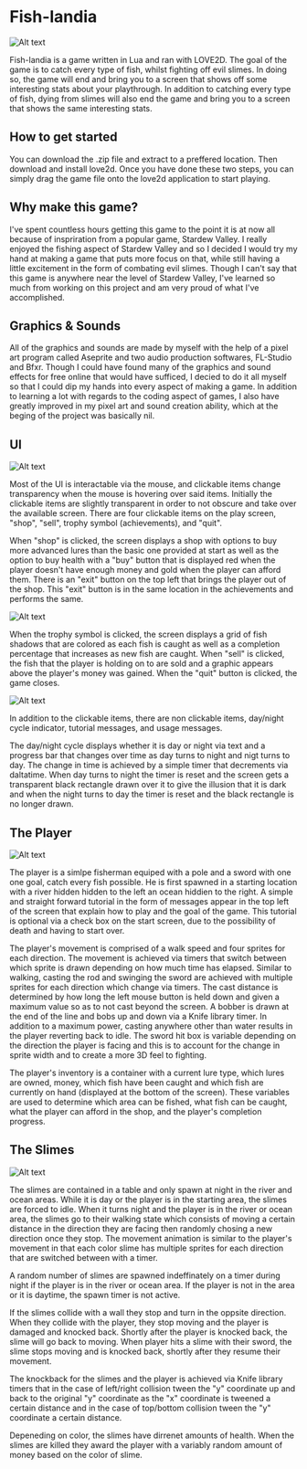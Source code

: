 # Fish-landia

![Alt text](README_IMAGES/Start.PNG)

Fish-landia is a game written in Lua and ran with LOVE2D. The goal of the game is to catch every type of fish, whilst fighting off evil slimes. In doing so, the game will end and bring you to a screen that shows off some interesting stats about your playthrough. In addition to catching every type of fish, dying from slimes will also end the game and bring you to a screen that shows the same interesting stats.

## How to get started

You can download the .zip file and extract to a preffered location. Then download and install love2d. Once you have done these two steps, you can simply drag the game file onto the love2d application to start playing.

## Why make this game?

I've spent countless hours getting this game to the point it is at now all because of inspriration from a popular game, Stardew Valley. I really enjoyed the fishing aspect of Stardew Valley and so I decided I would try my hand at making a game that puts more focus on that, while still having a little excitement in the form of combating evil slimes. Though I can't say that this game is anywhere near the level of Stardew Valley, I've learned so much from working on this project and am very proud of what I've accomplished.

## Graphics & Sounds

All of the graphics and sounds are made by myself with the help of a pixel art program called Aseprite and two audio production softwares, FL-Studio and Bfxr. Though I could have found many of the graphics and sound effects for free online that would have sufficed, I decied to do it all myself so that I could dip my hands into every aspect of making a game. In addition to learning a lot with regards to the coding aspect of games, I also have greatly improved in my pixel art and sound creation ability, which at the beging of the project was basically nil.

## UI

![Alt text](README_IMAGES/Play.PNG)

Most of the UI is interactable via the mouse, and clickable items change transparency when the mouse is hovering over said items. Initially the clickable items are slightly transparent in order to not obscure and take over the available screen. There are four clickable items on the play screen, "shop", "sell", trophy symbol (achievements), and "quit".

When "shop" is clicked, the screen displays a shop with options to buy more advanced lures than the basic one provided at start as well as the option to buy health with a "buy" button that is displayed red when the player doesn't have enough money and gold when the player can afford them. There is an "exit" button on the top left that brings the player out of the shop. This "exit" button is in the same location in the achievements and performs the same. 

![Alt text](README_IMAGES/Shop.PNG)

When the trophy symbol is clicked, the screen displays a grid of fish shadows that are colored as each fish is caught as well as a completion percentage that increases as new fish are caught. When "sell" is clicked, the fish that the player is holding on to are sold and a graphic appears above the player's money was gained. When the "quit" button is clicked, the game closes.

![Alt text](README_IMAGES/Achievements.PNG)

In addition to the clickable items, there are non clickable items, day/night cycle indicator, tutorial messages, and usage messages.

The day/night cycle displays whether it is day or night via text and a progress bar that changes over time as day turns to night and nigt turns to day. The change in time is achieved by a simple timer that decrements via daltatime. When day turns to night the timer is reset and the screen gets a transparent black rectangle drawn over it to give the illusion that it is dark and when the night turns to day the timer is reset and the black rectangle is no longer drawn.

## The Player

![Alt text](graphics/player.png)

The player is a simlpe fisherman equiped with a pole and a sword with one one goal, catch every fish possible. He is first spawned in a starting location with a river hidden hidden to the left an ocean hiddien to the right. A simple and straight forward tutorial in the form of messages appear in the top left of the screen that explain how to play and the goal of the game. This tutorial is optional via a check box on the start screen, due to the possibility of death and having to start over.

The player's movement is comprised of a walk speed and four sprites for each direction. The movement is achieved via timers that switch between which sprite is drawn depending on how much time has elapsed. Similar to walking, casting the rod and swinging the sword are achieved with multiple sprites for each direction which change via timers. The cast distance is determined by how long the left mouse button is held down and given a maximum value so as to not cast beyond the screen. A bobber is drawn at the end of the line and bobs up and down via a Knife library timer. In addition to a maximum power, casting anywhere other than water results in the player reverting back to idle. The sword hit box is variable depending on the direction the player is facing and this is to account for the change in sprite width and to create a more 3D feel to fighting. 

The player's inventory is a container with a current lure type, which lures are owned, money, which fish have been caught and which fish are currently on hand (displayed at the bottom of the screen). These variables are used to determine which area can be fished, what fish can be caught, what the player can afford in the shop, and the player's completion progress.

## The Slimes

![Alt text](graphics/enemies.png)

The slimes are contained in a table and only spawn at night in the river and ocean areas. While it is day or the player is in the starting area, the slimes are forced to idle. When it turns night and the player is in the river or ocean area, the slimes go to their walking state which consists of moving a certain distance in the direction they are facing then randomly chosing a new direction once they stop. The movement animation is similar to the player's movement in that each color slime has multiple sprites for each direction that are switched between with a timer.

A random number of slimes are spawned indeffinately on a timer during night if the player is in the river or ocean area. If the player is not in the area or it is daytime, the spawn timer is not active.

If the slimes collide with a wall they stop and turn in the oppsite direction. When they collide with the player, they stop moving and the player is damaged and knocked back. Shortly after the player is knocked back, the slime will go back to moving. When player hits a slime with their sword, the slime stops moving and is knocked back, shortly after they resume their movement.

The knockback for the slimes and the player is achieved via Knife library timers that in the case of left/right collision tween the "y" coordinate up and back to the original "y" coordinate as the "x" coordinate is tweened a certain distance and in the case of top/bottom collision tween the "y" coordinate a certain distance.

Depeneding on color, the slimes have dirrenet amounts of health. When the slimes are killed they award the player with a variably random amount of money based on the color of slime.